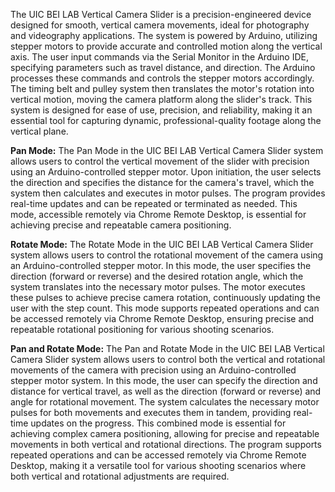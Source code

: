 The UIC BEI LAB Vertical Camera Slider is a precision-engineered device designed for smooth, vertical camera movements, ideal for photography and videography applications. 
The system is powered by Arduino, utilizing stepper motors to provide accurate and controlled motion along the vertical axis. The user input commands via the Serial Monitor in the Arduino IDE, specifying parameters such as travel distance, and direction. 
The Arduino processes these commands and controls the stepper motors accordingly. The timing belt and pulley system then translates the motor's rotation into vertical motion, moving the camera platform along the slider's track. 
This system is designed for ease of use, precision, and reliability, making it an essential tool for capturing dynamic, professional-quality footage along the vertical plane.

**Pan Mode:** The Pan Mode in the UIC BEI LAB Vertical Camera Slider system allows users to control the vertical movement of the slider with precision using an Arduino-controlled stepper motor. Upon initiation, the user selects the direction and specifies the distance for the camera's travel, which the system then calculates and executes in motor pulses. The program provides real-time updates and can be repeated or terminated as needed. This mode, accessible remotely via Chrome Remote Desktop, is essential for achieving precise and repeatable camera positioning. 

**Rotate Mode:** The Rotate Mode in the UIC BEI LAB Vertical Camera Slider system allows users to control the rotational movement of the camera using an Arduino-controlled stepper motor. In this mode, the user specifies the direction (forward or reverse) and the desired rotation angle, which the system translates into the necessary motor pulses. The motor executes these pulses to achieve precise camera rotation, continuously updating the user with the step count. This mode supports repeated operations and can be accessed remotely via Chrome Remote Desktop, ensuring precise and repeatable rotational positioning for various shooting scenarios.

**Pan and Rotate Mode:** The Pan and Rotate Mode in the UIC BEI LAB Vertical Camera Slider system allows users to control both the vertical and rotational movements of the camera with precision using an Arduino-controlled stepper motor system. In this mode, the user can specify the direction and distance for vertical travel, as well as the direction (forward or reverse) and angle for rotational movement. The system calculates the necessary motor pulses for both movements and executes them in tandem, providing real-time updates on the progress. This combined mode is essential for achieving complex camera positioning, allowing for precise and repeatable movements in both vertical and rotational directions. The program supports repeated operations and can be accessed remotely via Chrome Remote Desktop, making it a versatile tool for various shooting scenarios where both vertical and rotational adjustments are required.

